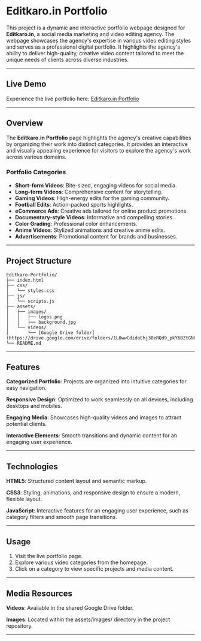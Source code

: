# Editkaro.in Portfolio 

This project is a dynamic and interactive portfolio webpage designed for **Editkaro.in**, a social media marketing and video editing agency. The webpage showcases the agency's expertise in various video editing styles and serves as a professional digital portfolio. It highlights the agency's ability to deliver high-quality, creative video content tailored to meet the unique needs of clients across diverse industries.

---

## Live Demo  
Experience the live portfolio here: [Editkaro.in Portfolio](https://rajeshaligeti.github.io/Editkaro-Portfolio/)  

---

## Overview  

The **Editkaro.in Portfolio** page highlights the agency's creative capabilities by organizing their work into distinct categories. It provides an interactive and visually appealing experience for visitors to explore the agency's work across various domains.  

### Portfolio Categories  
- **Short-form Videos**: Bite-sized, engaging videos for social media.  
- **Long-form Videos**: Comprehensive content for storytelling.  
- **Gaming Videos**: High-energy edits for the gaming community.  
- **Football Edits**: Action-packed sports highlights.  
- **eCommerce Ads**: Creative ads tailored for online product promotions.  
- **Documentary-style Videos**: Informative and compelling stories.  
- **Color Grading**: Professional color enhancements.  
- **Anime Videos**: Stylized animations and creative anime edits.  
- **Advertisements**: Promotional content for brands and businesses.


---

## Project Structure  

```plaintext  
Editkaro-Portfolio/  
├── index.html         
├── css/  
│   └── styles.css      
├── js/  
│   └── scripts.js     
├── assets/  
│   ├── images/        
│   │   ├── logos.png   
│   │   ├── background.jpg 
│   └── videos/         
│       └── [Google Drive folder](https://drive.google.com/drive/folders/1L0wwCdidoEhj30eRQd9_pkY6BZtGNC6J)  
└── README.md          
```
---

## Features
**Categorized Portfolio**: Projects are organized into intuitive categories for easy navigation.

**Responsive Design**: Optimized to work seamlessly on all devices, including desktops and mobiles.

**Engaging Media**: Showcases high-quality videos and images to attract potential clients.

**Interactive Elements**: Smooth transitions and dynamic content for an engaging user experience.

---

## Technologies
**HTML5**: Structured content layout and semantic markup.

**CSS3**: Styling, animations, and responsive design to ensure a modern, flexible layout.

**JavaScript**: Interactive features for an engaging user experience, such as category filters and smooth page transitions.

---

## Usage
1. Visit the live portfolio page.
2. Explore various video categories from the homepage.
3. Click on a category to view specific projects and media content.

---

## Media Resources
**Videos**: Available in the shared Google Drive folder.

**Images**: Located within the assets/images/ directory in the project repository.

---
